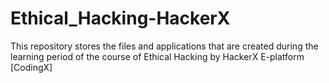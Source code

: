 # Ethical_Hacking-HackerX
This repository stores the files and applications that are created during the learning period of the course of Ethical Hacking by HackerX E-platform [CodingX]
